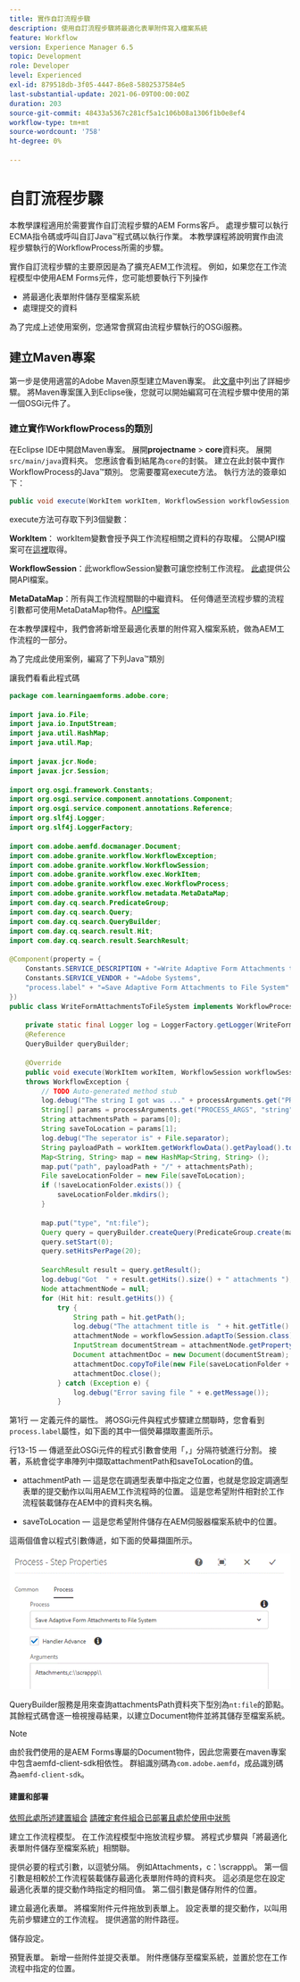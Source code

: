 ```yaml
---
title: 實作自訂流程步驟
description: 使用自訂流程步驟將最適化表單附件寫入檔案系統
feature: Workflow
version: Experience Manager 6.5
topic: Development
role: Developer
level: Experienced
exl-id: 879518db-3f05-4447-86e8-5802537584e5
last-substantial-update: 2021-06-09T00:00:00Z
duration: 203
source-git-commit: 48433a5367c281cf5a1c106b08a1306f1b0e8ef4
workflow-type: tm+mt
source-wordcount: '758'
ht-degree: 0%

---
```


# 自訂流程步驟

本教學課程適用於需要實作自訂流程步驟的AEM Forms客戶。 處理步驟可以執行ECMA指令碼或呼叫自訂Java™程式碼以執行作業。 本教學課程將說明實作由流程步驟執行的WorkflowProcess所需的步驟。

實作自訂流程步驟的主要原因是為了擴充AEM工作流程。 例如，如果您在工作流程模型中使用AEM Forms元件，您可能想要執行下列操作

* 將最適化表單附件儲存至檔案系統
* 處理提交的資料

為了完成上述使用案例，您通常會撰寫由流程步驟執行的OSGi服務。

## 建立Maven專案

第一步是使用適當的Adobe Maven原型建立Maven專案。 此[文章](https://experienceleague.adobe.com/docs/experience-manager-learn/forms/creating-your-first-osgi-bundle/create-your-first-osgi-bundle.html?lang=zh-Hant)中列出了詳細步驟。 將Maven專案匯入到Eclipse後，您就可以開始編寫可在流程步驟中使用的第一個OSGi元件了。


### 建立實作WorkflowProcess的類別

在Eclipse IDE中開啟Maven專案。 展開&#x200B;**projectname** > **core**&#x200B;資料夾。 展開`src/main/java`資料夾。 您應該會看到結尾為`core`的封裝。 建立在此封裝中實作WorkflowProcess的Java™類別。 您需要覆寫execute方法。 執行方法的簽章如下：

```java
public void execute(WorkItem workItem, WorkflowSession workflowSession, MetaDataMap processArguments) throws WorkflowException 
```

execute方法可存取下列3個變數：

**WorkItem**： workItem變數會授予與工作流程相關之資料的存取權。 公開API檔案可在[這裡](https://helpx.adobe.com/tw/experience-manager/6-3/sites/developing/using/reference-materials/diff-previous/changes/com.adobe.granite.workflow.WorkflowSession.html)取得。

**WorkflowSession**：此workflowSession變數可讓您控制工作流程。 [此處](https://helpx.adobe.com/tw/experience-manager/6-3/sites/developing/using/reference-materials/diff-previous/changes/com.adobe.granite.workflow.WorkflowSession.html)提供公開API檔案。

**MetaDataMap**：所有與工作流程關聯的中繼資料。 任何傳遞至流程步驟的流程引數都可使用MetaDataMap物件。[API檔案](https://helpx.adobe.com/experience-manager/6-5/sites/developing/using/reference-materials/javadoc/com/adobe/granite/workflow/metadata/MetaDataMap.html)

在本教學課程中，我們會將新增至最適化表單的附件寫入檔案系統，做為AEM工作流程的一部分。

為了完成此使用案例，編寫了下列Java™類別

讓我們看看此程式碼

```java
package com.learningaemforms.adobe.core;

import java.io.File;
import java.io.InputStream;
import java.util.HashMap;
import java.util.Map;

import javax.jcr.Node;
import javax.jcr.Session;

import org.osgi.framework.Constants;
import org.osgi.service.component.annotations.Component;
import org.osgi.service.component.annotations.Reference;
import org.slf4j.Logger;
import org.slf4j.LoggerFactory;

import com.adobe.aemfd.docmanager.Document;
import com.adobe.granite.workflow.WorkflowException;
import com.adobe.granite.workflow.WorkflowSession;
import com.adobe.granite.workflow.exec.WorkItem;
import com.adobe.granite.workflow.exec.WorkflowProcess;
import com.adobe.granite.workflow.metadata.MetaDataMap;
import com.day.cq.search.PredicateGroup;
import com.day.cq.search.Query;
import com.day.cq.search.QueryBuilder;
import com.day.cq.search.result.Hit;
import com.day.cq.search.result.SearchResult;

@Component(property = {
    Constants.SERVICE_DESCRIPTION + "=Write Adaptive Form Attachments to File System",
    Constants.SERVICE_VENDOR + "=Adobe Systems",
    "process.label" + "=Save Adaptive Form Attachments to File System"
})
public class WriteFormAttachmentsToFileSystem implements WorkflowProcess {

    private static final Logger log = LoggerFactory.getLogger(WriteFormAttachmentsToFileSystem.class);
    @Reference
    QueryBuilder queryBuilder;

    @Override
    public void execute(WorkItem workItem, WorkflowSession workflowSession, MetaDataMap processArguments)
    throws WorkflowException {
        // TODO Auto-generated method stub
        log.debug("The string I got was ..." + processArguments.get("PROCESS_ARGS", "string").toString());
        String[] params = processArguments.get("PROCESS_ARGS", "string").toString().split(",");
        String attachmentsPath = params[0];
        String saveToLocation = params[1];
        log.debug("The seperator is" + File.separator);
        String payloadPath = workItem.getWorkflowData().getPayload().toString();
        Map<String, String> map = new HashMap<String, String> ();
        map.put("path", payloadPath + "/" + attachmentsPath);
        File saveLocationFolder = new File(saveToLocation);
        if (!saveLocationFolder.exists()) {
            saveLocationFolder.mkdirs();
        }

        map.put("type", "nt:file");
        Query query = queryBuilder.createQuery(PredicateGroup.create(map), workflowSession.adaptTo(Session.class));
        query.setStart(0);
        query.setHitsPerPage(20);

        SearchResult result = query.getResult();
        log.debug("Got  " + result.getHits().size() + " attachments ");
        Node attachmentNode = null;
        for (Hit hit: result.getHits()) {
            try {
                String path = hit.getPath();
                log.debug("The attachment title is  " + hit.getTitle() + " and the attachment path is  " + path);
                attachmentNode = workflowSession.adaptTo(Session.class).getNode(path + "/jcr:content");
                InputStream documentStream = attachmentNode.getProperty("jcr:data").getBinary().getStream();
                Document attachmentDoc = new Document(documentStream);
                attachmentDoc.copyToFile(new File(saveLocationFolder + File.separator + hit.getTitle()));
                attachmentDoc.close();
            } catch (Exception e) {
                log.debug("Error saving file " + e.getMessage());
            }
```

第1行 — 定義元件的屬性。 將OSGi元件與程式步驟建立關聯時，您會看到`process.label`屬性，如下面的其中一個熒幕擷取畫面所示。

行13-15 — 傳遞至此OSGi元件的程式引數會使用「，」分隔符號進行分割。 接著，系統會從字串陣列中擷取attachmentPath和saveToLocation的值。

* attachmentPath — 這是您在調適型表單中指定之位置，也就是您設定調適型表單的提交動作以叫用AEM工作流程時的位置。 這是您希望附件相對於工作流程裝載儲存在AEM中的資料夾名稱。

* saveToLocation — 這是您希望附件儲存在AEM伺服器檔案系統中的位置。

這兩個值會以程式引數傳遞，如下面的熒幕擷圖所示。

![ProcessStep](assets/implement-process-step.gif)

QueryBuilder服務是用來查詢attachmentsPath資料夾下型別為`nt:file`的節點。 其餘程式碼會逐一檢視搜尋結果，以建立Document物件並將其儲存至檔案系統。


>[!NOTE]
>
>由於我們使用的是AEM Forms專屬的Document物件，因此您需要在maven專案中包含aemfd-client-sdk相依性。 群組識別碼為`com.adobe.aemfd`，成品識別碼為`aemfd-client-sdk`。

#### 建置和部署

[依照此處所述建置組合](https://experienceleague.adobe.com/docs/experience-manager-learn/forms/creating-your-first-osgi-bundle/create-your-first-osgi-bundle.html?lang=zh-Hant)
[請確定套件組合已部署且處於使用中狀態](http://localhost:4502/system/console/bundles)

建立工作流程模型。 在工作流程模型中拖放流程步驟。 將程式步驟與「將最適化表單附件儲存至檔案系統」相關聯。

提供必要的程式引數，以逗號分隔。 例如Attachments，c：\\scrappp\\。 第一個引數是相較於工作流程裝載儲存最適化表單附件時的資料夾。 這必須是您在設定最適化表單的提交動作時指定的相同值。 第二個引數是儲存附件的位置。

建立最適化表單。 將檔案附件元件拖放到表單上。 設定表單的提交動作，以叫用先前步驟建立的工作流程。 提供適當的附件路徑。

儲存設定。

預覽表單。 新增一些附件並提交表單。 附件應儲存至檔案系統，並置於您在工作流程中指定的位置。
